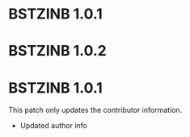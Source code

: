 # BSTZINB 1.0.1

# BSTZINB 1.0.2

# BSTZINB 1.0.1

This patch only updates the contributor information.

* Updated author info
